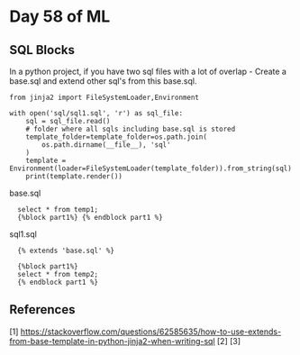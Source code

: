 # Day 58 of ML 

## SQL Blocks

In a python project, if you have two sql files with a lot of overlap - Create a base.sql and extend other sql's from this base.sql.

    from jinja2 import FileSystemLoader,Environment

    with open('sql/sql1.sql', 'r') as sql_file:
        sql = sql_file.read()
        # folder where all sqls including base.sql is stored
        template_folder=template_folder=os.path.join(
            os.path.dirname(__file__), 'sql'
        )
        template = Environment(loader=FileSystemLoader(template_folder)).from_string(sql)
        print(template.render())
        
        
base.sql

      select * from temp1;
      {%block part1%} {% endblock part1 %}
      
sql1.sql

      {% extends 'base.sql' %}

      {%block part1%}
      select * from temp2;
      {% endblock part1 %}

**References**
------------
[1] https://stackoverflow.com/questions/62585635/how-to-use-extends-from-base-template-in-python-jinja2-when-writing-sql 
[2] 
[3]
